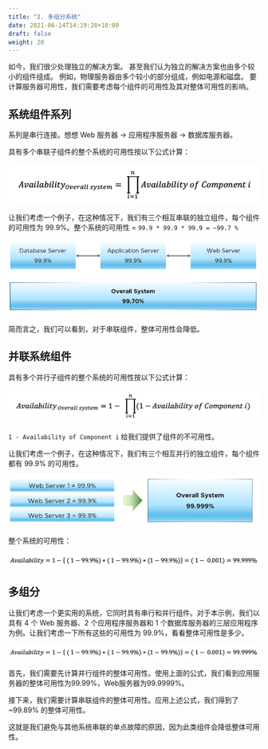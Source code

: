 ```yaml
---
title: "2. 多组分系统"
date: 2021-06-14T14:19:28+10:00
draft: false
weight: 20
---
```


如今，我们很少处理独立的解决方案。 甚至我们认为独立的解决方案也由多个较小的组件组​​成。 例如，物理服务器由多个较小的部分组成，例如电源和磁盘。 要计算服务器可用性，我们需要考虑每个组件的可用性及其对整体可用性的影响。

## 系统组件系列

系列是串行连接。想想 Web 服务器 -> 应用程序服务器 -> 数据库服务器。

具有多个串联子组件的整个系统的可用性按以下公式计算：

![可用性 整体系统](1.7.2-fig-1.png)

让我们考虑一个例子，在这种情况下，我们有三个相互串联的独立组件，每个组件的可用性为 99.9%。整个系统的可用性 = `99.9 * 99.9 * 99.9 = ~99.7 %`

![系统总流程](1.7.2-fig-2.png)

简而言之，我们可以看到，对于串联组件，整体可用性会降低。

## 并联系统组件

具有多个并行子组件的整个系统的可用性按以下公式计算：

![subcomponents](1.7.2-fig-3.png)

`1 - Availability of Component i` 给我们提供了组件的不可用性。

让我们考虑一个例子，在这种情况下，我们有三个相互并行的独立组件，每个组件都有 99.9% 的可用性。

![组件对系统可用性的贡献](1.7.2-fig-4.png)

整个系统的可用性：

![可用性 整体系统方程](1.7.2-fig-5.png)

## 多组分

让我们考虑一个更实用的系统，它同时具有串行和并行组件。对于本示例，我们以具有 4 个 Web 服务器、2 个应用程序服务器和 1 个数据库服务器的三层应用程序为例。让我们考虑一下所有这些的可用性为 99.9%，看看整体可用性是多少。

![多组件可用性](1.7.2-fig-5.png)

首先，我们需要先计算并行组件的整体可用性。使用上面的公式，我们看到应用服务器的整体可用性为99.99%，Web服务器为99.9999%。

接下来，我们需要计算串联组件的整体可用性。应用上述公式，我们得到了 ~99.89% 的整体可用性。

这就是我们避免与其他系统串联的单点故障的原因，因为此类组件会降低整体可用性。